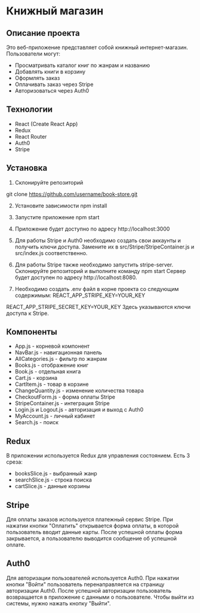 # Книжный магазин 
 
## Описание проекта 
 
Это веб-приложение представляет собой книжный интернет-магазин. Пользователи могут: 
 
- Просматривать каталог книг по жанрам и названию 
- Добавлять книги в корзину 
- Оформлять заказ 
- Оплачивать заказ через Stripe 
- Авторизоваться через Auth0 
 
## Технологии 
 
- React (Create React App) 
- Redux 
- React Router 
- Auth0 
- Stripe 
 
## Установка 
 
1. Склонируйте репозиторий 

git clone https://github.com/username/book-store.git

2. Установите зависимости
npm install

3. Запустите приложение
npm start

4. Приложение будет доступно по адресу http://localhost:3000

5. Для работы Stripe и Auth0 необходимо создать свои аккаунты и получить ключи доступа. Замените их в src/Stripe/StripeContainer.js и src/index.js соответственно.

6. Для работы Stripe также необходимо запустить stripe-server. Склонируйте репозиторий и выполните команду
npm start
Сервер будет доступен по адресу http://localhost:8080.

7. Необходимо создать .env файл в корне проекта со следующим содержимым:
REACT_APP_STRIPE_KEY=YOUR_KEY 

REACT_APP_STRIPE_SECRET_KEY=YOUR_KEY
Здесь указываются ключи доступа к Stripe. 
 
## Компоненты 
 
- App.js - корневой компонент 
- NavBar.js - навигационная панель 
- AllCategories.js - фильтр по жанрам 
- Books.js - отображение книг 
- Book.js - отдельная книга 
- Cart.js - корзина 
- CartItem.js - товар в корзине 
- ChangeQuantity.js - изменение количества товара 
- CheckoutForm.js - форма оплаты Stripe 
- StripeContainer.js - интеграция Stripe 
- Login.js и Logout.js - авторизация и выход с Auth0 
- MyAccount.js - личный кабинет 
- Search.js - поиск 
 
## Redux 
 
В приложении используется Redux для управления состоянием. Есть 3 среза: 
 
- booksSlice.js - выбранный жанр 
- searchSlice.js - строка поиска 
- cartSlice.js - данные корзины 
 
## Stripe 
 
Для оплаты заказов используется платежный сервис Stripe. При нажатии кнопки "Оплатить" открывается форма оплаты, в которой пользователь вводит данные карты. После успешной оплаты форма закрывается, а пользователю выводится сообщение об успешной оплате. 
 
## Auth0 
 
Для авторизации пользователей используется Auth0. При нажатии кнопки "Войти" пользователь перенаправляется на страницу авторизации Auth0. После успешной авторизации пользователь возвращается в приложение с данными о пользователе. Чтобы выйти из системы, нужно нажать кнопку "Выйти".